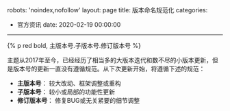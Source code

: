 robots: 'noindex,nofollow'
layout: page
title: 版本命名规范化
categories:
  - 官方资讯
date: 2020-02-19 00:00:00
---

{% p red bold, 主版本号.子版本号.修订版本号 %}

主题从2017年至今，已经经历了相当多的大版本迭代和数不尽的小版本更新，但是版本号的更新一直没有遵循规范。从下次更新开始，将遵循下述的规范：

- **主版本号**： 较大改动、框架调整或重构
- **子版本号**： 较小或局部的功能性更新
- **修订版本号**： 修复BUG或无关紧要的细节调整
